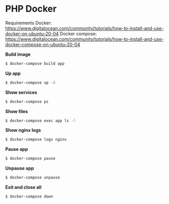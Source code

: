 # PHP Docker

Requirements
Docker: https://www.digitalocean.com/community/tutorials/how-to-install-and-use-docker-on-ubuntu-20-04
Docker compose: https://www.digitalocean.com/community/tutorials/how-to-install-and-use-docker-compose-on-ubuntu-20-04

**Build image**

```sh
$ docker-compose build app
```

**Up app**

```sh
$ docker-compose up -d
```

**Show services**

```sh
$ docker-compose ps
```

**Show files**

```sh
$ docker-compose exec app ls -l
```

**Show nginx logs**

```sh
$ docker-compose logs nginx
```

**Pause app**

```sh
$ docker-compose pause
```

**Unpause app**

```sh
$ docker-compose unpause
```

**Exit and close all**

```sh
$ docker-compose down
```
